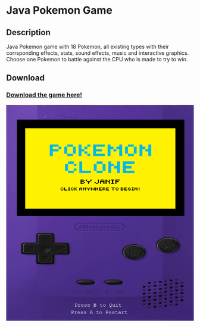 # Java Pokemon Game

## Description
Java Pokemon game with 18 Pokemon, all existing types with their corrsponding effects, stats, sound effects, music and interactive graphics. Choose one Pokemon to battle against the CPU who is made to try to win.

## Download

### [Download the game here!](https://github.com/janifkader/Java-Pokemon-Game/raw/main/PokemonClone.jar)

![](images/home.png)
